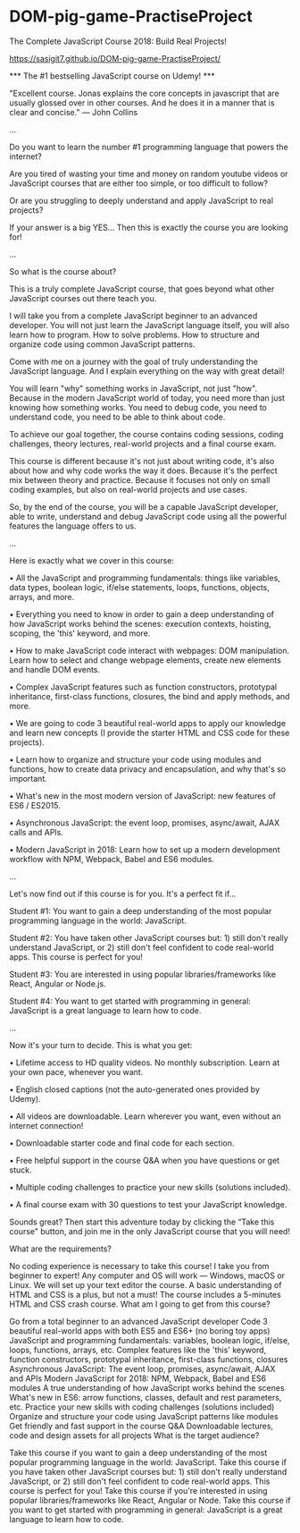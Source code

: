 # DOM-pig-game-PractiseProject
The Complete JavaScript Course 2018: Build Real Projects!

https://sasigit7.github.io/DOM-pig-game-PractiseProject/

*** The #1 bestselling JavaScript course on Udemy! ***

"Excellent course. Jonas explains the core concepts in javascript that are usually glossed over in other courses. And he does it in a manner that is clear and concise." — John Collins

...

Do you want to learn the number #1 programming language that powers the internet?

Are you tired of wasting your time and money on random youtube videos or JavaScript courses that are either too simple, or too difficult to follow?

Or are you struggling to deeply understand and apply JavaScript to real projects?

If your answer is a big YES... Then this is exactly the course you are looking for!

...

So what is the course about?

This is a truly complete JavaScript course, that goes beyond what other JavaScript courses out there teach you.

I will take you from a complete JavaScript beginner to an advanced developer. You will not just learn the JavaScript language itself, you will also learn how to program. How to solve problems. How to structure and organize code using common JavaScript patterns.

Come with me on a journey with the goal of truly understanding the JavaScript language. And I explain everything on the way with great detail!

You will learn "why" something works in JavaScript, not just "how". Because in the modern JavaScript world of today, you need more than just knowing how something works. You need to debug code, you need to understand code, you need to be able to think about code.

To achieve our goal together, the course contains coding sessions, coding challenges, theory lectures, real-world projects and a final course exam.

This course is different because it's not just about writing code, it's also about how and why code works the way it does. Because it's the perfect mix between theory and practice. Because it focuses not only on small coding examples, but also on real-world projects and use cases.

So, by the end of the course, you will be a capable JavaScript developer, able to write, understand and debug JavaScript code using all the powerful features the language offers to us.

...

Here is exactly what we cover in this course:

• All the JavaScript and programming fundamentals: things like variables, data types, boolean logic, if/else statements, loops, functions, objects, arrays, and more.

• Everything you need to know in order to gain a deep understanding of how JavaScript works behind the scenes: execution contexts, hoisting, scoping, the 'this' keyword, and more.

• How to make JavaScript code interact with webpages: DOM manipulation. Learn how to select and change webpage elements, create new elements and handle DOM events.

• Complex JavaScript features such as function constructors, prototypal inheritance, first-class functions, closures, the bind and apply methods, and more.

• We are going to code 3 beautiful real-world apps to apply our knowledge and learn new concepts (I provide the starter HTML and CSS code for these projects).

• Learn how to organize and structure your code using modules and functions, how to create data privacy and encapsulation, and why that's so important.

• What's new in the most modern version of JavaScript: new features of ES6 / ES2015.

• Asynchronous JavaScript: the event loop, promises, async/await, AJAX calls and APIs.

• Modern JavaScript in 2018: Learn how to set up a modern development workflow with NPM, Webpack, Babel and ES6 modules.

...

Let's now find out if this course is for you. It's a perfect fit if...

Student #1: You want to gain a deep understanding of the most popular programming language in the world: JavaScript.

Student #2: You have taken other JavaScript courses but: 1) still don't really understand JavaScript, or 2) still don't feel confident to code real-world apps. This course is perfect for you!

Student #3: You are interested in using popular libraries/frameworks like React, Angular or Node.js.

Student #4: You want to get started with programming in general: JavaScript is a great language to learn how to code.

...

Now it's your turn to decide. This is what you get:

• Lifetime access to HD quality videos. No monthly subscription. Learn at your own pace, whenever you want.

• English closed captions (not the auto-generated ones provided by Udemy).

• All videos are downloadable. Learn wherever you want, even without an internet connection!

• Downloadable starter code and final code for each section.

• Free helpful support in the course Q&A when you have questions or get stuck.

• Multiple coding challenges to practice your new skills (solutions included).

• A final course exam with 30 questions to test your JavaScript knowledge.

Sounds great? Then start this adventure today by clicking the “Take this course" button, and join me in the only JavaScript course that you will need!

What are the requirements?

No coding experience is necessary to take this course! I take you from beginner to expert! Any computer and OS will work — Windows, macOS or Linux. We will set up your text editor the course. A basic understanding of HTML and CSS is a plus, but not a must! The course includes a 5-minutes HTML and CSS crash course. What am I going to get from this course?

Go from a total beginner to an advanced JavaScript developer Code 3 beautiful real-world apps with both ES5 and ES6+ (no boring toy apps) JavaScript and programming fundamentals: variables, boolean logic, if/else, loops, functions, arrays, etc. Complex features like the 'this' keyword, function constructors, prototypal inheritance, first-class functions, closures Asynchronous JavaScript: The event loop, promises, async/await, AJAX and APIs Modern JavaScript for 2018: NPM, Webpack, Babel and ES6 modules A true understanding of how JavaScript works behind the scenes What's new in ES6: arrow functions, classes, default and rest parameters, etc. Practice your new skills with coding challenges (solutions included) Organize and structure your code using JavaScript patterns like modules Get friendly and fast support in the course Q&A Downloadable lectures, code and design assets for all projects What is the target audience?

Take this course if you want to gain a deep understanding of the most popular programming language in the world: JavaScript. Take this course if you have taken other JavaScript courses but: 1) still don't really understand JavaScript, or 2) still don't feel confident to code real-world apps. This course is perfect for you! Take this course if you're interested in using popular libraries/frameworks like React, Angular or Node. Take this course if you want to get started with programming in general: JavaScript is a great language to learn how to code.
